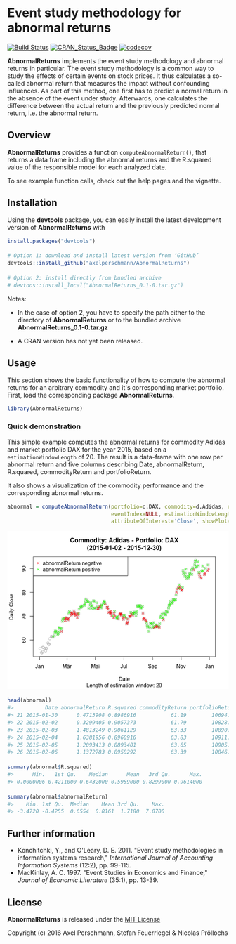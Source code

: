 
<!-- README.md is generated from README.Rmd. Please edit that file -->
Event study methodology for abnormal returns
============================================

[![Build Status](https://travis-ci.com/axelperschmann/AbnormalReturns.svg?token=Kjpsd3qrCAyMxmV9vstj&branch=master)](https://travis-ci.com/axelperschmann/AbnormalReturns) [![CRAN\_Status\_Badge](http://www.r-pkg.org/badges/version/AbnormalReturns)](https://cran.r-project.org/package=AbnormalReturns) [![codecov](https://codecov.io/gh/axelperschmann/AbnormalReturns/branch/master/graph/badge.svg?token=2aoNCDfAgT)](https://codecov.io/gh/axelperschmann/AbnormalReturns)

**AbnormalReturns** implements the event study methodology and abnormal returns in particular. The event study methodology is a common way to study the effects of certain events on stock prices. It thus calculates a so-called abnormal return that measures the impact without confounding influences. As part of this method, one first has to predict a normal return in the absence of the event under study. Afterwards, one calculates the difference between the actual return and the previously predicted normal return, i.e. the abnormal return.

Overview
--------

**AbnormalReturns** provides a function `computeAbnormalReturn()`, that returns a data frame including the abnormal returns and the R.squared value of the responsible model for each analyzed date.

To see example function calls, check out the help pages and the vignette.

Installation
------------

Using the **devtools** package, you can easily install the latest development version of **AbnormalReturns** with

``` r
install.packages("devtools")

# Option 1: download and install latest version from ‘GitHub’
devtools::install_github("axelperschmann/AbnormalReturns")

# Option 2: install directly from bundled archive
# devtoos::install_local("AbnormalReturns_0.1-0.tar.gz")
```

Notes:

-   In the case of option 2, you have to specify the path either to the directory of **AbnormalReturns** or to the bundled archive **AbnormalReturns\_0.1-0.tar.gz**

-   A CRAN version has not yet been released.

Usage
-----

This section shows the basic functionality of how to compute the abnormal returns for an arbitrary commodity and it's corresponding market portfolio. First, load the corresponding package **AbnormalReturns**.

``` r
library(AbnormalReturns)
```

### Quick demonstration

This simple example computes the abnormal returns for commodity Adidas and market portfolio DAX for the year 2015, based on a `estimationWindowLength` of 20. The result is a data-frame with one row per abnormal return and five columns describing Date, abnormalReturn, R.squared, commodityReturn and portfolioReturn.

It also shows a visualization of the commodity performance and the corresponding abnormal returns.

``` r
abnormal = computeAbnormalReturn(portfolio=d.DAX, commodity=d.Adidas, regressionType='OLS',
                                 eventIndex=NULL, estimationWindowLength=20,
                                 attributeOfInterest='Close', showPlot=TRUE)
```

![](README-unnamed-chunk-4-1.png)

``` r
head(abnormal)
#>          Date abnormalReturn R.squared commodityReturn portfolioReturn
#> 21 2015-01-30      0.4713908 0.8986916           61.19        10694.32
#> 22 2015-02-02      0.3299405 0.9057373           61.79        10828.01
#> 23 2015-02-03      1.4813249 0.9061129           63.33        10890.95
#> 24 2015-02-04      1.6381956 0.8960916           63.83        10911.32
#> 25 2015-02-05      1.2093413 0.8893401           63.65        10905.41
#> 26 2015-02-06      1.1372783 0.8958292           63.39        10846.39

summary(abnormal$R.squared)
#>      Min.   1st Qu.    Median      Mean   3rd Qu.      Max. 
#> 0.0000006 0.4211000 0.6432000 0.5959000 0.8299000 0.9614000

summary(abnormal$abnormalReturn)
#>    Min. 1st Qu.  Median    Mean 3rd Qu.    Max. 
#> -3.4720 -0.4255  0.6554  0.8161  1.7180  7.0700
```

Further information
-------------------

-   Konchitchki, Y., and O'Leary, D. E. 2011. "Event study methodologies in information systems research," *International Journal of Accounting Information Systems* (12:2), pp. 99-115.
-   MacKinlay, A. C. 1997. "Event Studies in Economics and Finance," *Journal of Economic Literature* (35:1), pp. 13-39.

License
-------

**AbnormalReturns** is released under the [MIT License](https://opensource.org/licenses/MIT)

Copyright (c) 2016 Axel Perschmann, Stefan Feuerriegel & Nicolas Pröllochs
